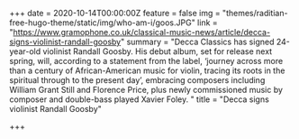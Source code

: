 +++
date = 2020-10-14T00:00:00Z
feature = false
img = "themes/raditian-free-hugo-theme/static/img/who-am-i/goos.JPG"
link = "https://www.gramophone.co.uk/classical-music-news/article/decca-signs-violinist-randall-goosby"
summary = "Decca Classics has signed 24-year-old violinist Randall Goosby. His debut album, set for release next spring, will, according to a statement from the label, ‘journey across more than a century of African-American music for violin, tracing its roots in the spiritual through to the present day’, embracing composers including William Grant Still and Florence Price, plus newly commissioned music by composer and double-bass played Xavier Foley. "
title = "Decca signs violinist Randall Goosby"

+++
